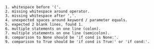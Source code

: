 	1. whitespace before '('.
	2. missing whitespace around operator.
	3. missing whitespace after ','.
	4. unexpected spaces around keyword / parameter equals.
	5. expected 2 blank lines, found 1.
	6. multiple statements on one line (colon).
	7. multiple statements on one line (semicolon).
	8. comparison to None should be 'if cond is None:'.
	9. comparison to True should be 'if cond is True:' or 'if cond:'.
